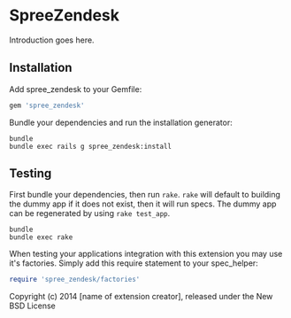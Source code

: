 SpreeZendesk
============

Introduction goes here.

Installation
------------

Add spree_zendesk to your Gemfile:

```ruby
gem 'spree_zendesk'
```

Bundle your dependencies and run the installation generator:

```shell
bundle
bundle exec rails g spree_zendesk:install
```

Testing
-------

First bundle your dependencies, then run `rake`. `rake` will default to building the dummy app if it does not exist, then it will run specs. The dummy app can be regenerated by using `rake test_app`.

```shell
bundle
bundle exec rake
```

When testing your applications integration with this extension you may use it's factories.
Simply add this require statement to your spec_helper:

```ruby
require 'spree_zendesk/factories'
```

Copyright (c) 2014 [name of extension creator], released under the New BSD License
